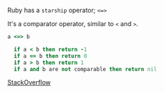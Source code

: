 Ruby has a `starship` operator; `<=>`

It's a comparator operator, similar to `<` and `>`.
```ruby
a <=> b

  if a < b then return -1
  if a == b then return 0
  if a > b then return 1
  if a and b are not comparable then return nil
```

[StackOverflow](https://stackoverflow.com/questions/827649/what-is-the-ruby-spaceship-operator)

